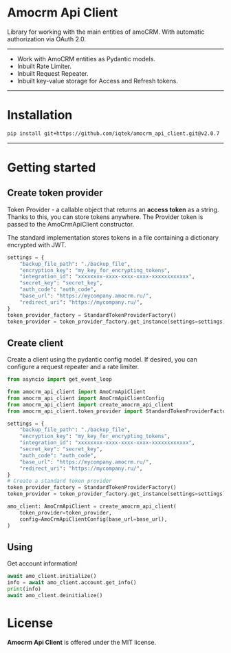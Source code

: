 # Amocrm Api Client

Library for working with the main entities of amoCRM. With automatic authorization via OAuth 2.0.

***
+ Work with AmoCRM entities as Pydantic models.
+ Inbuilt Rate Limiter.
+ Inbuilt Request Repeater.
+ Inbuilt key-value storage for  Access and  Refresh tokens.
***

# Installation
```bash
pip install git+https://github.com/iqtek/amocrm_api_client.git@v2.0.7
```
***
# Getting started

##  Create token provider
Token Provider - a callable object that returns an **access token** as a string. Thanks to this, you can store tokens anywhere. The Provider token is passed to the AmoCrmApiClient constructor.

The standard implementation stores tokens in a file containing a dictionary encrypted with JWT.

```python
settings = {
    "backup_file_path": "./backup_file",
    "encryption_key": "my_key_for_encrypting_tokens",
    "integration_id": "xxxxxxxx-xxxx-xxxx-xxxx-xxxxxxxxxxxx",
    "secret_key": "secret_key",
    "auth_code": "auth_code",
    "base_url": "https://mycompany.amocrm.ru/",
    "redirect_uri": "https://mycompany.ru/",
}
token_provider_factory = StandardTokenProviderFactory()
token_provider = token_provider_factory.get_instance(settings=settings)
```

##  Create client 
Create a client using the pydantic config model.
If desired, you can configure a request repeater and a rate limiter.

```python
from asyncio import get_event_loop

from amocrm_api_client import AmoCrmApiClient
from amocrm_api_client import AmoCrmApiClientConfig
from amocrm_api_client import create_amocrm_api_client
from amocrm_api_client.token_provider import StandardTokenProviderFactory

settings = {
    "backup_file_path": "./backup_file",
    "encryption_key": "my_key_for_encrypting_tokens",
    "integration_id": "xxxxxxxx-xxxx-xxxx-xxxx-xxxxxxxxxxxx",
    "secret_key": "secret_key",
    "auth_code": "auth_code",
    "base_url": "https://mycompany.amocrm.ru/",
    "redirect_uri": "https://mycompany.ru/",
}
# Create a standard token provider
token_provider_factory = StandardTokenProviderFactory()
token_provider = token_provider_factory.get_instance(settings=settings)

amo_client: AmoCrmApiClient = create_amocrm_api_client(
	token_provider=token_provider,
	config=AmoCrmApiClientConfig(base_url=base_url),
)

```

## Using
Get account information!

```python
await amo_client.initialize()
info = await amo_client.account.get_info()
print(info)
await amo_client.deinitialize()

```

# License

__Amocrm Api Client__  is offered under the MIT license.
